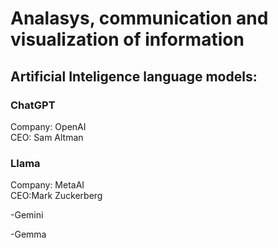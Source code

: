 # Analasys, communication and visualization of information

## Artificial Inteligence language models:

### ChatGPT
Company: OpenAI
<br>
CEO: Sam Altman

<h3> Llama </h3>
Company: MetaAI
<br>
CEO:Mark Zuckerberg

-Gemini

-Gemma
